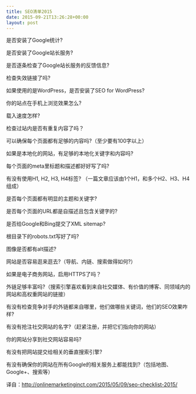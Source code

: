 ```yaml
---
title: SEO清单2015
date: 2015-09-21T13:26:28+00:00
layout: post
---
```

是否安装了Google统计?
  
是否安装了Google站长服务?
  
是否逐条检查了Google站长服务的反馈信息?
  
检查失效链接了吗?
  
如果使用的是WordPress，是否安装了SEO for WordPress?
  
你的站点在手机上浏览效果怎么?
  
载入速度怎样?
  
检查过站内是否有重复内容了吗？
  
可以确保每个页面都有足够的内容吗?（至少要有100字以上）
  
如果是本地化的网站，有足够的本地化关键字和内容吗?
  
每个页面的meta里标题和描述都好好写了吗?
  
有没有使用H1, H2, H3, H4标签? （一篇文章应该由1个H1，和多个H2、H3、H4组成）
  
是否每个页面都有明显的主题和关键字?
  
是否每个页面的URL都是自描述且包含关键字的?
  
是否给Google和Bing提交了XML sitemap?
  
根目录下的robots.txt写好了吗?
  
图像是否都有alt描述?
  
网站是否容易逛来逛去?（导航、内链、搜索做得如何?）
  
如果是电子商务网站，启用HTTPS了吗？
  
外链足够丰富吗?（搜索引擎喜欢看到来自社交媒体、有价值的博客、同领域内的网站和高权重网站的链接）
  
有没有检查竞争对手的外链都来自哪里，他们做哪些关键词，他们的SEO效果咋样?
  
有没有抢注社交网站的名字?（赶紧注册，并把它们指向你的网站）
  
你的网站分享到社交网站容易吗?
  
有没有把网站提交给相关的垂直搜索引擎?
  
有没有确保你的网站在所有Google的相关服务上都能找到?（包括地图、Google+、搜索等）

译自：http://onlinemarketinginct.com/2015/05/09/seo-checklist-2015/
